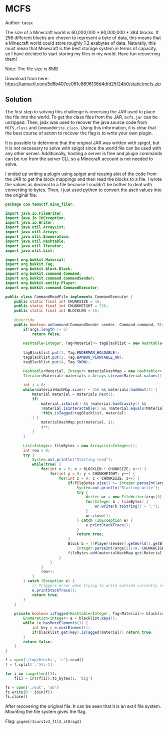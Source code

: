 # MCFS

Author: `tacex`

The size of a Minecraft world is 60,000,000 * 60,000,000 * 384 blocks. If 256 different blocks are chosen to represent a byte of data, this means that a Minecraft world could store roughly 1.2 exabytes of data. Naturally, this must mean that Minecraft is the best storage system in terms of capacity, so I have decided to start storing my files in my world. Have fun recovering them!

Note: The file size is 8MB

Download from here: https://tamuctf.com/5d6b407ee061e8696136d4dfd25f24b0/static/mcfs.zip

## Solution

The first step to solving this challenge is reversing the JAR used to place the file into the world. To get the class files from the JAR, `mcfs.jar` can be unzipped. Then, jadx was used to recover the java source code from `MCFS.class` and `CommandWrite.class`. Using this information, it is clear that the best course of action to recover the flag is to write your own plugin. 

It is possible to determine that the original JAR was written with spigot, but it is not necessary to solve with spigot since the world file can be used with any other server. Additionally, hosting a server is free and plugin commands can be run from the server CLI, so a Minecraft account is not needed to solve.

I ended up writing a plugin using spigot and reusing alot of the code from the JAR to get the block mappings and then read the blocks to a file. I wrote the values as decimal to a file because I couldn't be bother to deal with converting to bytes. Then, I just used python to convert the ascii values into the original file.

```java
package com.tamuctf.mina_filer;

import java.io.FileWriter;
import java.io.IOException;
import java.io.Writer;
import java.util.ArrayList;
import java.util.Arrays;
import java.util.Enumeration;
import java.util.Hashtable;
import java.util.Iterator;
import java.util.List;

import org.bukkit.Material;
import org.bukkit.Tag;
import org.bukkit.block.Block;
import org.bukkit.command.Command;
import org.bukkit.command.CommandSender;
import org.bukkit.entity.Player;
import org.bukkit.command.CommandExecutor;

public class CommandReadFile implements CommandExecutor {
	public static final int CHUNKSIZE = 16;
	public static final int CHUNKHEIGHT = 256;
	public static final int BLOCKLEN = 16;
	
	@Override
	public boolean onCommand(CommandSender sender, Command command, String label, String[] args) {
		if(args.length != 5)
			return false;
		
		Hashtable<Integer, Tag<Material>> tagBlacklist = new Hashtable<>();
		
		tagBlacklist.put(1, Tag.ENDERMAN_HOLDABLE);
		tagBlacklist.put(2, Tag.BAMBOO_PLANTABLE_ON);
		tagBlacklist.put(4, Tag.SNOW);

		Hashtable<Material, Integer> materialHashMap = new Hashtable<>();
		Iterator<Material> materials = Arrays.stream(Material.values()).iterator();
		
		int i = 0;
		while(materialHashMap.size() < 256 && materials.hasNext()) {
			Material material = materials.next();
			if(
				material.isSolid() && !material.hasGravity() && 
				!material.isInteractable() && !material.equals(Material.FARMLAND) &&
				!this.isTagged(tagBlacklist, material)
			) {
				materialHashMap.put(material, i);
				i++;
			}
		}
		
		List<Integer> fileBytes = new ArrayList<Integer>();
		int row = 0;
		try {
			System.out.println("Starting read");
			while(true) {
				for(int x = 0; x < BLOCKLEN * CHUNKSIZE; x++) {
					for(int y = 0; y < CHUNKHEIGHT; y++) {
						for(int z = 0; z < CHUNKSIZE; z++) {
							if(fileBytes.size() >= Integer.parseInt(args[1])) {
								System.out.println("Starting write");
								try {
									Writer wr = new FileWriter(args[0], true);
									for(Integer b : fileBytes) {
										wr.write(b.toString() + ",");
									}
									wr.close();
								} catch (IOException e) {
								    e.printStackTrace();
								}
								return true;
							}
							Block b = ((Player)sender).getWorld().getBlockAt(
								Integer.parseInt(args[2])+x, CHUNKHEIGHT-y, Integer.parseInt(args[4])+(CHUNKSIZE*row)+z);
							fileBytes.add(materialHashMap.get(Material.getMaterial(b.getType().name())));
						}
					}
				}
				row++;
			}
		} catch (Exception e) {
			// Triggers error when trying to write outside currently rendered area.
			e.printStackTrace();
			return true;
		}
	}
	
	private boolean isTagged(Hashtable<Integer, Tag<Material>> blacklist, Material material) {
		Enumeration<Integer> e = blacklist.keys();
		while (e.hasMoreElements()) {
			int key = e.nextElement();
			if(blacklist.get(key).isTagged(material)) return true;
		}
		return false;
	}
}
```

```python
f = open('/tmp/blocks', 'r').read()
f = f.split(',')[:-1]

for i in range(len(f)):
    f[i] = int(f[i]).to_bytes(1, 'big')

fs = open('./out', 'wb')
fs.write(b''.join(f))
fs.close()
```

After recovering the original file. It can be seen that it is an ext4 file system. Mounting the file system gives the flag.

Flag: `gigem{r3curs1v3_f1l3_st0rag3}`
